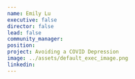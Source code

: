 ```yaml
---
name: Emily Lu
executive: false
director: false
lead: false
community_manager:   
position:  
project: Avoiding a COVID Depression
image: ../assets/default_exec_image.png
linkedin: 
---
```

